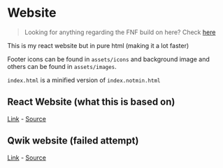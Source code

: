 # Website

> Looking for anything regarding the FNF build on here? Check [here](https://github.com/tpguy825/website/tree/main/fnf/README.md)

This is my react website but in pure html (making it a lot faster)

Footer icons can be found in `assets/icons` and background image and others can be found in `assets/images`.

`index.html` is a minified version of `index.notmin.html`
## React Website (what this is based on)
[Link](https://old.tpguy825.cf) - [Source](https://github.com/tpguy825/react-website)

## Qwik website (failed attempt)
[Link](https://qwik.tpguy825.cf) - [Source](https://github.com/tpguy825/qwik-website)
